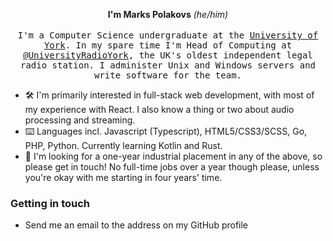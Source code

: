 <p align="center">
  <strong>I'm Marks Polakovs</strong> <em>(he/him)</em>
  <br/><br/>
  <samp>
    I'm a Computer Science undergraduate at the <a href='https://www.york.ac.uk/'>University of York</a>. In my spare time I'm Head of Computing at <a href="https://github.com/UniversityRadioYork">@UniversityRadioYork</a>, the UK's oldest independent legal radio station. I administer Unix and Windows servers and write software for the team.
  </samp>
</p>

- 🛠 I'm primarily interested in full-stack web development, with most of my experience with React. I also know a thing or two about audio processing and streaming.
- ⌨️ Languages incl. Javascript (Typescript), HTML5/CSS3/SCSS, Go, PHP, Python. Currently learning Kotlin and Rust.
- 💬 I'm looking for a one-year industrial placement in any of the above, so please get in touch! No full-time jobs over a year though please, unless you're okay with me starting in four years' time.

<h3>Getting in touch</h3>

- Send me an email to the address on my GitHub profile
